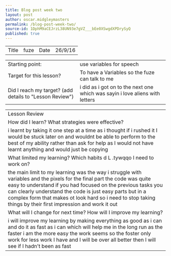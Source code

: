 ```yaml
---
title: Blog post week two
layout: post
author: oscar.midgleymasters
permalink: /blog-post-week-two/
source-id: 1DphM9aCEJrzL38UN93e7gVZ___bEe0XSwgdXPDrySyQ
published: true
---
```

<table>
  <tr>
    <td>Title</td>
    <td>fuze</td>
    <td>Date</td>
    <td>26/9/16</td>
  </tr>
</table>


<table>
  <tr>
    <td>Starting point:</td>
    <td>use variables for speech</td>
  </tr>
  <tr>
    <td>Target for this lesson?</td>
    <td>To have a Variables so the fuze can talk to me</td>
  </tr>
  <tr>
    <td>Did I reach my target? 
(add details to "Lesson Review")</td>
    <td> i did as i got on to the next one which was sayin i love aliens with letters</td>
  </tr>
</table>


<table>
  <tr>
    <td>Lesson Review</td>
  </tr>
  <tr>
    <td>How did I learn? What strategies were effective? </td>
  </tr>
  <tr>
    <td>i learnt by taking it one step at a time as i thought if i rushed it I would be stuck later on and wouldnt be able to perform to the best of my ability rather than ask for help as I would not have learnt anything  and would just be copying </td>
  </tr>
  <tr>
    <td>What limited my learning? Which habits d
L .tywqqo I need to work on? </td>
  </tr>
  <tr>
    <td>the main limit to my learning was the way i struggle with variables and the pixels for the final part the code was quite  easy to understand if you had focused on the previous tasks you can clearly understand the code is just easy parts but in a complex form that makes ot look hard so i need to stop taking things by their first impression and work it out</td>
  </tr>
  <tr>
    <td>What will I change for next time? How will I improve my learning?</td>
  </tr>
  <tr>
    <td>i will improve my learning by making everything as good as i can and do it as fast as i can which will help me in the long run as the faster i am the more easy the work seems so the foster only work for less work I have and I will be over all better then I will see if I hadn't been as fast</td>
  </tr>
</table>


